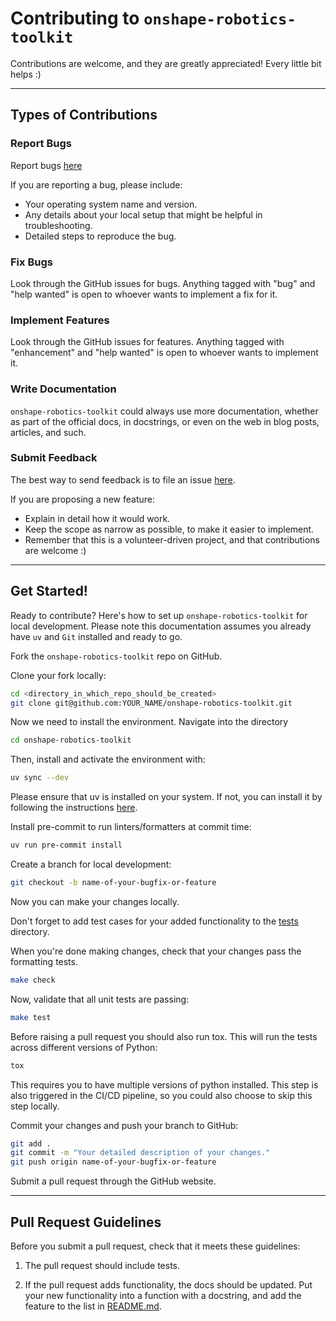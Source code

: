 # Contributing to `onshape-robotics-toolkit`

Contributions are welcome, and they are greatly appreciated! Every little bit helps :)

---

## Types of Contributions

### Report Bugs

Report bugs [here](https://github.com/neurobionics/onshape-robotics-toolkit/issues)

If you are reporting a bug, please include:

- Your operating system name and version.
- Any details about your local setup that might be helpful in troubleshooting.
- Detailed steps to reproduce the bug.

### Fix Bugs

Look through the GitHub issues for bugs. Anything tagged with "bug" and "help wanted" is open to whoever wants to implement a fix for it.

### Implement Features

Look through the GitHub issues for features. Anything tagged with "enhancement" and "help wanted" is open to whoever wants to implement it.

### Write Documentation

`onshape-robotics-toolkit` could always use more documentation, whether as part of the official docs, in docstrings, or even on the web in blog posts, articles, and such.

### Submit Feedback

The best way to send feedback is to file an issue [here](https://github.com/neurobionics/onshape-robotics-toolkit/issues).

If you are proposing a new feature:

- Explain in detail how it would work.
- Keep the scope as narrow as possible, to make it easier to implement.
- Remember that this is a volunteer-driven project, and that contributions are welcome :)

---

## Get Started!

Ready to contribute? Here's how to set up `onshape-robotics-toolkit` for local development. Please note this documentation assumes you already have `uv` and `Git` installed and ready to go.

Fork the `onshape-robotics-toolkit` repo on GitHub.

Clone your fork locally:

```sh
cd <directory_in_which_repo_should_be_created>
git clone git@github.com:YOUR_NAME/onshape-robotics-toolkit.git
```

Now we need to install the environment. Navigate into the directory

```sh
cd onshape-robotics-toolkit
```

Then, install and activate the environment with:

```sh
uv sync --dev
```

Please ensure that uv is installed on your system. If not, you can install it by following the instructions [here](https://docs.astral.sh/uv/getting-started/installation/).

Install pre-commit to run linters/formatters at commit time:

```sh
uv run pre-commit install
```

Create a branch for local development:

```sh
git checkout -b name-of-your-bugfix-or-feature
```

Now you can make your changes locally.

Don't forget to add test cases for your added functionality to the [tests](http://_vscodecontentref_/0) directory.

When you're done making changes, check that your changes pass the formatting tests.

```sh
make check
```

Now, validate that all unit tests are passing:

```sh
make test
```

Before raising a pull request you should also run tox. This will run the tests across different versions of Python:

```sh
tox
```

This requires you to have multiple versions of python installed. This step is also triggered in the CI/CD pipeline, so you could also choose to skip this step locally.

Commit your changes and push your branch to GitHub:

```sh
git add .
git commit -m "Your detailed description of your changes."
git push origin name-of-your-bugfix-or-feature
```

Submit a pull request through the GitHub website.

---

## Pull Request Guidelines

Before you submit a pull request, check that it meets these guidelines:

1. The pull request should include tests.

2. If the pull request adds functionality, the docs should be updated. Put your new functionality into a function with a docstring, and add the feature to the list in [README.md](http://_vscodecontentref_/1).
